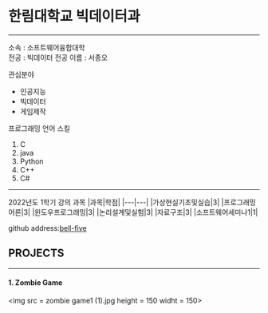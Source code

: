 # 한림대학교 빅데이터과 
---
소속 : 소프트웨어융합대학    
전공 : 빅데이터 전공
이름 : 서종오

관심분야   
* 인공지능
* 빅데이터
* 게임제작   

프로그래밍 언어 스킬
1. C
2. java
3. Python
4. C++
5. C#

---------
2022년도 1학기 강의 과목
|과목|학점|
|---|---|
|가상현실기초및실습|3|
|프로그래밍어론|3|
|윈도우프로그래밍|3|
|논리설계및실험|3|
|자료구조|3|
|소프트웨어세미나1|1|

github address:[bell-five][github]

[github]:http://github.com/bell-five

## PROJECTS
----
#### 1. Zombie Game

<img src = zombie game1 (1).jpg height = 150 widht = 150>

